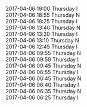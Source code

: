2017-04-06 19:00 Thursday  I  
2017-04-06 18:55 Thursday  N  
2017-04-06 18:25 Thursday  I  
2017-04-06 13:40 Thursday  N  
2017-04-06 13:20 Thursday  I  
2017-04-06 13:10 Thursday  N  
2017-04-06 12:45 Thursday  I  
2017-04-06 09:55 Thursday  N  
2017-04-06 09:50 Thursday  I  
2017-04-06 09:45 Thursday  N  
2017-04-06 06:55 Thursday  I  
2017-04-06 06:45 Thursday  N  
2017-04-06 06:40 Thursday  I  
2017-04-06 06:35 Thursday  N  
2017-04-06 06:25 Thursday  I  
